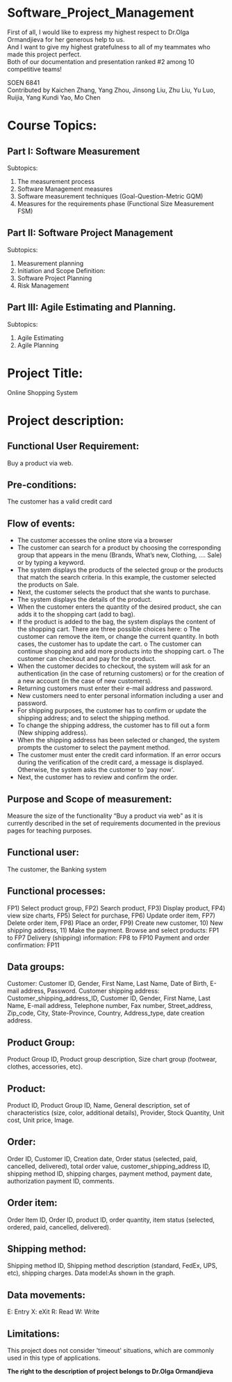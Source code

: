# Software_Project_Management
First of all, I would like to express my highest respect to Dr.Olga Ormandjieva for her generous help to us.<br />
And I want to give my highest gratefulness to all of my teammates who made this project perfect.<br />
Both of our documentation and presentation ranked #2 among 10 competitive teams!<br />

SOEN 6841 <br />
Contributed by Kaichen Zhang, Yang Zhou, Jinsong Liu,  Zhu Liu, Yu Luo, Ruijia, Yang Kundi Yao, Mo Chen<br />


Course Topics:
=============
Part I:   Software Measurement  
-------------
Subtopics:
1. The measurement process
2. Software Management measures
3. Software measurement techniques (Goal-Question-Metric GQM)
4. Measures for the requirements phase (Functional Size Measurement FSM)

Part II:  Software Project Management 
-------------
Subtopics:
1. Measurement planning  
2. Initiation and Scope Definition: 
3. Software Project Planning  
4. Risk Management  

Part III: Agile Estimating and Planning. 
-------------
Subtopics:
1. Agile Estimating 
2. Agile Planning





Project Title:
===========
Online Shopping System

Project description:
======
Functional User Requirement: 
--------
Buy a product via web. 

Pre-conditions: 
--------
The customer has a valid credit card 

Flow of events: 
--------
- The customer accesses the online store via a browser 
- The customer can search for a product by choosing the corresponding group that appears in the menu (Brands, What’s new, Clothing, .... Sale) or by typing a keyword. 
- The system displays the products of the selected group or the products that match the search criteria. In this example, the customer selected the products on Sale. 
- Next, the customer selects the product that she wants to purchase. 
- The system displays the details of the product. 
- When the customer enters the quantity of the desired product, she can adds it to the shopping cart (add to bag). 
- If the product is added to the bag, the system displays the content of the shopping cart. There are three possible choices here: 
o The customer can remove the item, or change the current quantity. In both cases, the customer has to update the cart. 
o The customer can continue shopping and add more products into the shopping cart. 
o The customer can checkout and pay for the product. 
- When the customer decides to checkout, the system will ask for an authentication (in the case of returning customers) or for the creation of a new account (in the case of new customers). 
- Returning customers must enter their e-mail address and password. 
- New customers need to enter personal information including a user and password. 
- For shipping purposes, the customer has to confirm or update the shipping address; and to select the shipping method. 
- To change the shipping address, the customer has to fill out a form (New shipping address). 
- When the shipping address has been selected or changed, the system prompts the customer to select the payment method. 
- The customer must enter the credit card information. If an error occurs during the verification of the credit card, a message is displayed. Otherwise, the system asks the customer to 'pay now'. 
- Next, the customer has to review and confirm the order. 

Purpose and Scope of measurement: 
--------
Measure the size of the functionality “Buy a product via web” as it is currently described in the set of requirements documented in the previous pages for teaching purposes. 

Functional user: 
--------
The customer, the Banking system 

Functional processes: 
--------
FP1) Select product group, FP2) Search product, FP3) Display product, FP4) view size charts, FP5) Select for purchase, FP6) Update order item, FP7) Delete order item, FP8) Place an order, FP9) Create new customer, 10) New shipping address, 11) Make the payment. 
Browse and select products:       FP1 to FP7 
Delivery (shipping) information:    FP8 to FP10 
Payment and order confirmation:    FP11

Data groups: 
--------
Customer:   Customer ID, Gender, First Name, Last Name, Date of Birth, E-mail address, Password. 
Customer shipping address:   Customer_shipping_address_ID, Customer ID, Gender, First Name, Last Name, E-mail address, Telephone number, Fax number, Street_address, Zip_code, City, State-Province, Country, Address_type, date creation address.

Product Group:   
--------
Product Group ID, Product group description, Size chart group (footwear, clothes, accessories, etc). 

Product:    
--------
Product ID, Product Group ID, Name, General description, set of characteristics (size, color, additional details), Provider, Stock Quantity, Unit cost, Unit price, Image. 

Order:    
--------
Order ID, Customer ID, Creation date, Order status (selected, paid, cancelled, delivered), total order value, customer_shipping_address ID, shipping method ID, shipping charges, payment method, payment date, authorization payment ID, comments. 

Order item:   
--------
Order Item ID, Order ID, product ID, order quantity, item status (selected, ordered, paid, cancelled, delivered). 

Shipping method:    
--------
Shipping method ID, Shipping method description (standard, FedEx, UPS, etc), shipping charges.
Data model:As shown in the graph.

Data movements:   
--------
E: Entry X: eXit R: Read W: Write

Limitations: 
--------
This project does not consider 'timeout' situations, which are commonly used in this type of applications.

**The right to the description of project belongs to Dr.Olga Ormandjieva**
